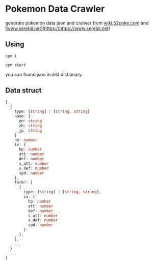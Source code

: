 # Pokemon Data Crawler

generate pokemon data json and cralwer from [wiki.52poke.com](https://wiki.52poke.com) and [www.serebii.net](https://https://www.serebii.net)

## Using

`npm i`

`npm start`

you can found json in dist dictionary.

## Data struct

```typescript
[
  {
    type: [string] | [string, string]
    name: {
      en: string
      zh: string
      jp: string
    }
    no: number
    iv: {
      hp: number
      att: number
      def: number
      s_att: number
      s_def: number
      spd: number
    },
    form?: [
      {
        type: [string] | [string, string],
        iv: {
          hp: number
          att: number
          def: number
          s_att: number
          s_def: number
          spd: number
        }
      },
    ],
    ...
  }
  ...
]
```